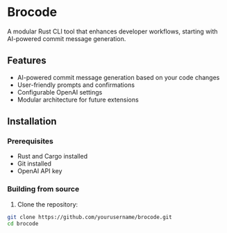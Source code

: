 # Brocode

A modular Rust CLI tool that enhances developer workflows, starting with AI-powered commit message generation.

## Features

- AI-powered commit message generation based on your code changes
- User-friendly prompts and confirmations
- Configurable OpenAI settings
- Modular architecture for future extensions

## Installation

### Prerequisites

- Rust and Cargo installed
- Git installed
- OpenAI API key

### Building from source

1. Clone the repository:
```bash
git clone https://github.com/yourusername/brocode.git
cd brocode
